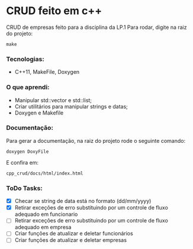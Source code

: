 # CRUD feito em c++
CRUD de empresas feito para a disciplina da LP.1
Para rodar, digite na raiz do projeto:
```
make
```
### Tecnologias:
  * C++11, MakeFile, Doxygen
### O que aprendi:
  * Manipular std::vector e std::list;
  * Criar utilitários para manipular strings e datas;
  * Doxygen e Makefile
### Documentação:
Para gerar a documentação, na raiz do projeto rode o seguinte comando:
```
doxygen DoxyFile
```
E confira em:
```
cpp_crud/docs/html/index.html
```

### ToDo Tasks:
- [x] Checar se string de data está no formato (dd/mm/yyyy)
- [x] Retirar exceções de erro substituindo por um controle de fluxo adequado em funcionario
- [ ] Retirar exceções de erro substituindo por um controle de fluxo adequado em empresa
- [ ] Criar funções de atualizar e deletar funcionários
- [ ] Criar funções de atualizar e deletar empresas
